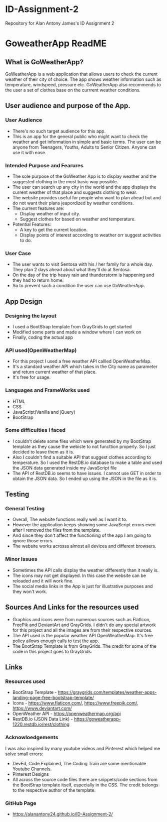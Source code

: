 # ID-Assignment-2
Repository for Alan Antony James's ID Assignment 2
# GoweatherApp ReadME
## What is GoWeatherApp?
GoWeatherApp is a web application that allows users to check the current weather of their city of choice. The app shows weather information such as temperature, windspeed, pressure etc. GoWeatherApp also recommends to the user a set of clothes base on the currrent weather conditions.
## User audience and purpose of the App.
### User Audience
* There's no such target audience for this app. 
* This is an app for the general public who might want to check the weather and get information in simple and basic terms. The user can be anyone  from Teenagers, Youths, Adults to Senior Citizen. Anyone can use it with ease.
### Intended Purpose and Fearures
* The sole purpose of the GoWeather App is to display weather and the suggested clothing in the most basic way possible. 
* The user can search up any city in the world and the app displays the current weather of that place and suggests clothing to wear.
* The website provides useful for people who want to plan ahead but and do not want their plans jeapordized by weather conditions.
* The current features are:
    * Display weather of input city.
    * Suggest clothes for based on weather and temperature.
* Potential Features:
    * A key to get the current location.
    * Display points of interest according to weather orr suggest activities to do.
### User Case
* The user wants to visit Sentosa with his / her family for a whole day. They plan 2 days ahead about what they'll do at Sentosa.
* On the day of the trip heavy rain and thunderstorm is happening and they had to return home.
* So to prevent such a condition the user can use GoWeatherApp.
## App Design
### Designing the layout
* I used a BootStrap template from GrayGrids to get started
* Modified some parts and made a window where I can work on
* Finally, coding the actual app
### API used(OpenWeatherMap)
* For this project I used a free weather API callled OpenWeatherMap.
* It's a standard weather API which takes in the City name as parameter and return current weather of that place.
* It's free for usage.
### Languages and FrameWorks used
* HTML
* CSS
* JavaScript(Vanilla and jQuery)
* BootStrap
### Some difficulties I faced
* I couldn't delete some files which were generated by my BootStrap template as they cause the webiste to not functtion properly. So I just decided to leave them as it is.
* Also I couldn't find a suitable API that suggest clothes according to temperature. So I used the RestDB.io database to make a table and used the JSON data
generated inside my JavaScript file
* The API of RestDB.io seems to have issues. I cannot use GET in order to obtain the JSON data. So I ended up using the JSON in the file as it is.
## Testing
### General Testing 
* Overall, The website functions really well as I want it to. 
* However the application keeps showing some JavaScript errors even after I removed the files from the template. 
* And since they don't affect the functioning of the app I am going to ignore those errors.
* The website works acrosss almost all devices and different browsers.
### Minor Issues
* Sometimes the API calls display the weather differently than it really is.
* The icons may not get displayed. In this case the website can be reloaded and it will work fine.
* The social media links in the App is just for illustrative purposes and they won't work.
## Sources And Links for the resources used
* Graphics and icons were from numerous sources such as FlatIcon, FreePik and DeviantArt and GrayGrids. I didn't do any special artwork for this project and all the images are from their respective sources.
* The API used is the popular weather API OpenWeatherMap. It's free policy allows enough calls to test the app.
* The BootStrap Template is from GrayGrids. The credit for some of the code in this project goes to GrayGrids.
## Links
### Resources used
* BootStrap Template - https://graygrids.com/templates/weather-apps-landing-page-free-bootstrap-template/
* Icons - https://www.flaticon.com/, https://www.freepik.com/, https://www.deviantart.com/
* OpenWeather API - https://openweathermap.org/api
* RestDB.io (JSON Data Link) - https://goweatherapp-1220.restdb.io/rest/clothing
### Acknowloedgements
I was also inspired by many youtube videos and Pinterest which helped me solve small errors:
* DevEd, Code Explained, The Coding Train are some mentionable Youtube Channels.
* Pinterest Designs
* All across the source code files there are snippets/code sections from the BootStrap template itself, especially in the CSS. The credit belongs to the respective author of the template.
### GitHub Page
* https://alanantony24.github.io/ID-Assignment-2/





